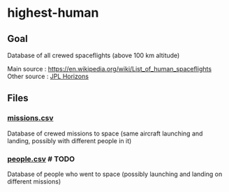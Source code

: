 # highest-human

## Goal
Database of all crewed spaceflights (above 100 km altitude)

Main source : https://en.wikipedia.org/wiki/List_of_human_spaceflights
Other source : [JPL Horizons](https://ssd.jpl.nasa.gov/?horizons)

## Files

### [missions.csv](missions.csv)
Database of crewed missions to space (same aircraft launching and landing, possibly with different people in it)

### [people.csv](people.csv)  # TODO
Database of people who went to space (possibly launching and landing on different missions)
